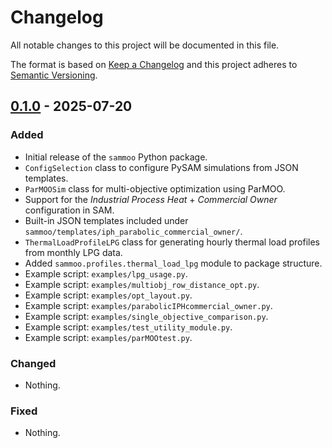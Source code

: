 # Changelog

All notable changes to this project will be documented in this file.

The format is based on [Keep a Changelog](https://keepachangelog.com/en/1.0.0/)
and this project adheres to [Semantic Versioning](https://semver.org/spec/v2.0.0.html).

## [0.1.0] - 2025-07-20
### Added
- Initial release of the `sammoo` Python package.
- `ConfigSelection` class to configure PySAM simulations from JSON templates.
- `ParMOOSim` class for multi-objective optimization using ParMOO.
- Support for the *Industrial Process Heat* + *Commercial Owner* configuration in SAM.
- Built-in JSON templates included under `sammoo/templates/iph_parabolic_commercial_owner/`.
- `ThermalLoadProfileLPG` class for generating hourly thermal load profiles from monthly LPG data.
- Added `sammoo.profiles.thermal_load_lpg` module to package structure.
- Example script: `examples/lpg_usage.py`.
- Example script: `examples/multiobj_row_distance_opt.py`.
- Example script: `examples/opt_layout.py`.
- Example script: `examples/parabolicIPHcommercial_owner.py`.
- Example script: `examples/single_objective_comparison.py`.
- Example script: `examples/test_utility_module.py`.
- Example script: `examples/parMOOtest.py`.

### Changed
- Nothing.

### Fixed
- Nothing.

[0.1.0]: https://github.com/ppadillaq/sammoo/releases/tag/v0.1.0


